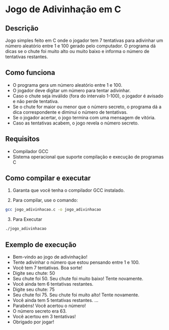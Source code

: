 # Jogo de Adivinhação em C

## Descrição

Jogo simples feito em C onde o jogador tem 7 tentativas para adivinhar um número aleatório entre 1 e 100 gerado pelo computador. O programa dá dicas se o chute foi muito alto ou muito baixo e informa o número de tentativas restantes.

## Como funciona

- O programa gera um número aleatório entre 1 e 100.
- O jogador deve digitar um número para tentar adivinhar.
- Caso o chute seja inválido (fora do intervalo 1-100), o jogador é avisado e não perde tentativa.
- Se o chute for maior ou menor que o número secreto, o programa dá a dica correspondente e diminui o número de tentativas.
- Se o jogador acertar, o jogo termina com uma mensagem de vitória.
- Caso as tentativas acabem, o jogo revela o número secreto.

## Requisitos 
- Compilador GCC 
- Sistema operacional que suporte compilação e execução de programas C

## Como compilar e executar

1. Garanta que você tenha o compilador GCC instalado.

2. Para compilar, use o comando:

```bash
gcc jogo_adivinhacao.c -o jogo_adivinhacao
```

3. Para Executar

```bash
./jogo_adivinhacao
```

## Exemplo de execução

- Bem-vindo ao jogo de adivinhação!
- Tente adivinhar o número que estou pensando entre 1 e 100.
- Você tem 7 tentativas. Boa sorte!
- Digite seu chute: 50
- Seu chute foi 50. Seu chute foi muito baixo! Tente novamente.
- Você ainda tem 6 tentativas restantes.
- Digite seu chute: 75
- Seu chute foi 75. Seu chute foi muito alto! Tente novamente.
- Você ainda tem 5 tentativas restantes.
...
- Parabéns! Você acertou o número!
- O número secreto era 63.
- Você acertou em 3 tentativas!
- Obrigado por jogar!




